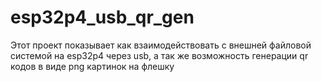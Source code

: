 # esp32p4_usb_qr_gen

Этот проект показывает как взаимодействовать с внешней файловой системой на esp32p4 через usb, а так же возможность генерации qr кодов в виде png картинок на флешку
